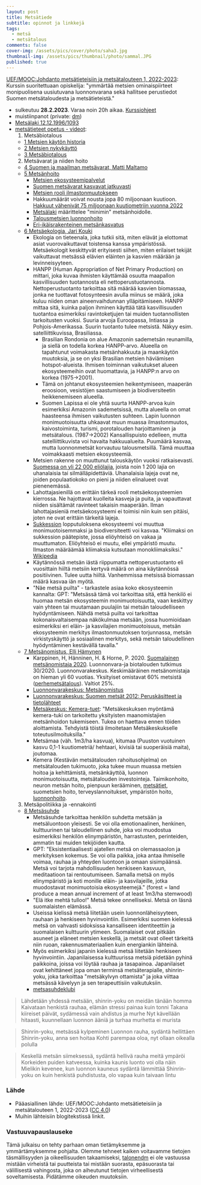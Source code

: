 ```yaml
---
layout: post
title: Metsätiede
subtitle: opinnot ja linkkejä
tags:
  - metsä
  - metsätalous
comments: false
cover-img: /assets/pics/cover/photo/saha3.jpg
thumbnail-img: /assets/pics/thumbnail/photo/sammal.JPG
published: true
---
```


[UEF/MOOC:Johdanto metsätieteisiin ja metsätalouteen 1, 2022-2023](https://digicampus.fi/mod/page/view.php?id=184265): Kurssin suoritettuaan opiskelija: "ymmärtää metsien ominaispiirteet monipuolisena uusiutuvana luonnonvarana sekä hallitsee perustiedot Suomen metsätaloudesta ja metsätieteistä."
- sulkeutuu **28.2.2023**. Varaa noin 20h aikaa. [Kurssiohjeet](https://digicampus.fi/mod/page/view.php?id=184265)
- muistiinpanot (private: [dm](https://docs.google.com/document/d/1No6AWDlN5uoum1pmIl1oI9zzrfAP6awN92qVoK5-scc/edit?usp=sharing))
- [Metsälaki 12.12.1996/1093](https://www.finlex.fi/fi/laki/ajantasa/1996/19961093#L1)
- [metsätieteet opetus - videot](https://www.youtube.com/@metsatieteetopetus3858/channels):
  1. Metsäbiotalous
    - [1 Metsien käytön historia](https://www.youtube.com/watch?v=Klg9afXNNPY)
    - [2 Metsien nykykäyttö](https://www.youtube.com/watch?v=_GtI_3B27Ys)
    - [3 Metsäbiotalous](https://youtu.be/Dt_KSf2sdAw)
  2. Metsävarat ja niiden hoito
    - [4 Suomen ja maailman metsävarat, Matti Maltamo](https://www.youtube.com/watch?v=vgoM4Z2-law&t=84s)
    - [5 Metsänhoito](https://www.youtube.com/watch?v=w7WJYbuS4Vg)
      - [Metsien ekosysteemipalvelut](https://tapio.fi/projektit/ekosysteemipalvelujen-tuotteistaminen/metsien-ekosysteemipalvelut-opas-metsanomistajille-ja-yrityksille/)
      - [Suomen metsävarat kasvavat jatkuvasti](https://www.metsateollisuus.fi/uutishuone/suomen-metsavarat-kasvavat-jatkuvasti)
      - [Metsien rooli ilmastonmuutokseen](https://mmm.fi/metsat/metsatalous/metsat-ja-ilmastonmuutos/metsien-hiilinielut)
      - Hakkuumäärät voivat nousta jopa 80 miljoonaan kuutioon. [Hakkuut vähenivät 75 miljoonaan kuutiometriin vuonna 2022](https://www.luke.fi/fi/uutiset/hakkuut-vahenivat-75-miljoonaan-kuutiometriin-vuonna-2022)
      - [Metsälaki](https://www.finlex.fi/fi/laki/ajantasa/1996/19961093#L1) määrittelee "minimin" metsänhoidolle.
      - [Talousmetsien luonnonhoito](https://metsanhoidonsuositukset.fi/fi/toimenpiteet/talousmetsien-luonnonhoito)
      - [Eri-ikäisrakenteinen metsänkasvatus](https://www.metsaan-lehti.fi/uutiset/metsanhoito/sopiiko-jatkuva-kasvatus-sinun-metsaasi.html)
     - [6 Metsäekologia, Jari Kouki](https://www.youtube.com/watch?v=WoUmOiKM0T0)
       - Ekologia on tieteenala, joka tutkii sitä, miten elävät ja elottomat asiat vuorovaikuttavat toistensa kanssa ympäristössä. Metsäekologit keskittyvät erityisesti siihen, miten erilaiset tekijät vaikuttavat metsässä elävien eläinten ja kasvien määrään ja levinneisyyteen.
       - HANPP (Human Appropriation of Net Primary Production) on mittari, joka kuvaa ihmisten käyttämää osuutta maapallon kasvillisuuden tuotannosta eli nettoperustuotannosta. Nettoperustuotanto tarkoittaa sitä määrää kasvien biomassaa, jonka ne tuottavat fotosynteesin avulla miinus se määrä, joka kuluu niiden oman aineenvaihdunnan ylläpitämiseen. HANPP mittaa sitä, kuinka paljon ihminen käyttää tätä kasvillisuuden tuotantoa esimerkiksi ravintoketjujen tai muiden tuotannollisten tarkoitusten vuoksi. Suuria arvoja Euroopassa, Intiassa ja Pohjois-Amerikassa. Suurin tuotanto tulee metsistä. Näkyy esim. satelliittikuvissa, Brasiliassa.
         - Brasilian Rondonia on alue Amazonin sademetsän reunamilla, ja siellä on todella korkea HANPP-arvo. Alueella on tapahtunut voimakasta metsänhakkuuta ja maankäytön muutoksia, ja se on yksi Brasilian metsien häviämisen hotspot-alueista. Ihmisen toiminnan vaikutukset alueen ekosysteemeihin ovat huomattavia, ja HANPP:n arvo on korkea (1975->2001).
         - Tämä on johtanut ekosysteemien heikentymiseen, maaperän eroosioon, vesistöjen saastumiseen ja biodiversiteetin heikkenemiseen alueella. 
         - Suomen Lapissa ei ole yhtä suurta HANPP-arvoa kuin esimerkiksi Amazonin sademetsissä, mutta alueella on omat haasteensa ihmisen vaikutusten suhteen. Lapin luonnon monimuotoisuutta uhkaavat muun muassa ilmastonmuutos, kaivostoiminta, turismi, porotalouden harjoittaminen ja metsätalous. (1987->2002) Kansallispuisto edelleen, mutta satelliittikuvista voi havaita hakkuualueita. Puumäärä kasvaa, mutta luonnonmetsät korvautuu talousmetsillä. Tämä muuttaa voimakkaasti metsien ekosysteemiä.
       - Metsien rakenne on muuttunut talouskäytön vuoksi ratkaisevasti. [Suomessa on yli 22 000 eliölajia](https://www.ymparisto.fi/fi-fi/luonto/lajit/uhanalaiset_lajit), joista noin 1 200 lajia on uhanalaisia tai silmälläpidettäviä. Uhanalaisia lajeja ovat ne, joiden populaatiokoko on pieni ja niiden elinalueet ovat pienenemässä.
       - Lahottajasienillä on erittäin tärkeä rooli metsäekosysteemien kierrossa. Ne hajottavat kuolleita kasveja ja puita, ja vapauttavat niiden sisältämät ravinteet takaisin maaperään. Ilman lahottajasieniä metsäekosysteemi ei toimisi niin kuin sen pitäisi, joten ne ovat erittäin tärkeitä lajeja.
       - [Sukkession](https://fi.wikipedia.org/wiki/Ekologinen_sukkessio) lopputuloksena ekosysteemi voi muuttua monimuotoisemmaksi ja biodiversiteetti voi kasvaa. "Kliimaksi on sukkession päätepiste, jossa eliöyhteisö on vakaa ja muuttumaton. Eliöyhteisö ei muutu, ellei ympäristö muutu. Ilmaston määräämää kliimaksia kutsutaan monokliimaksiksi." [Wikipedia](https://fi.wikipedia.org/wiki/Ekologinen_sukkessio)
       - Käytännössä metsän iästä riippumatta nettoperustuotanto eli vuosittain hiiltä metsiin kertyvä määrä on aina käytännössä positiivinen. Tulee uutta hiiltä. Vanhemmissa metsissä biomassan määrä kasvaa iän myötä.
       - "Näe metsä puilta" - tarkastele asiaa koko ekosysteemin kannalta: GPT: "Metsässä tämä voi tarkoittaa sitä, että henkilö ei huomaa metsän ekosysteemin monimuotoisuutta, vaan keskittyy vain yhteen tai muutamaan puulajiin tai metsän taloudelliseen hyödyntämiseen. Nähdä metsä puilta voi tarkoittaa kokonaisvaltaisempaa näkökulmaa metsään, jossa huomioidaan esimerkiksi eri eläin- ja kasvilajien monimuotoisuus, metsän ekosysteemin merkitys ilmastonmuutoksen torjunnassa, metsän virkistyskäyttö ja sosiaalinen merkitys, sekä metsän taloudellinen hyödyntäminen kestävällä tavalla."
     - [7 Metsänomistus, Elli Hämynen](https://www.youtube.com/watch?v=s6FqmNWTNTs)
       - Karppinen, H, Hänninen, H. & Horne, P. 2020. [Suomalainen metsänomistaja 2020](https://jukuri.luke.fi/handle/10024/545837). Luonnonvara-ja biotalouden tutkimus 30/2020. Luonnonvarakeskus. Keskimääräinen metsänomistaja on hieman yli 60 vuotias. Yksityiset omistavat 60% metsistä ([perhemetsätalous](https://www.maaseuduntulevaisuus.fi/paakirjoitus/afd5ab2b-3293-5981-b847-547f1012fe2a)). Valtiot 25%. 
       - [Luonnonvarakeskus: Metsänomistus](https://www.metsakeskus.fi/fi/avoin-metsa-ja-luontotieto/tietoa-metsien-omistuksesta/yksityiset-metsanomistajat-asuinpaikan-mukaan/)
       - [Luonnonvarakeskus: Suomen metsät 2012: Peruskäsitteet ja tietolähteet](https://digicampus.fi/mod/hvp/view.php?id=184279&forceview=1#:~:text=Luonnonvarakeskus%3A%20Suomen%20mets%C3%A4t%202012%3A%20Perusk%C3%A4sitteet%20ja%20tietol%C3%A4hteet)
       - [Metsäkeskus: Kemera-tuet](https://www.metsakeskus.fi/fi/metsatalouden-tuet/kemera-tuet): "Metsäkeskuksen myöntämä kemera-tuki on tarkoitettu yksityisten maanomistajien metsänhoidon tukemiseen. Tukea on haettava ennen töiden aloittamista. Tehdyistä töistä ilmoitetaan Metsäkeskukselle toteutusilmoituksilla."
       - Metsämaa (väh. 1m3/ha kasvua), kitumaa (Puuston vuotuinen kasvu 0,1-1 kuutiometriä/ hehtaari, kivisiä tai suoperäisiä maita), joutomaa.
       - Kemera (Kestävän metsätalouden rahoitusohjelma) on metsätalouden tukimuoto, joka tukee muun muassa metsien hoitoa ja kehittämistä, metsänkäyttöä, luonnon monimuotoisuutta, metsätalouden investointeja. Taimikonhoito, neuron metsän hoito, pienpuun kerääminen, [metsätiet](https://www.tienhoito.fi/palvelut/eura/), suometsien hoito, terveyslannoitukset, ympäristön hoito, [luonnonhoito](https://www.metsakeskus.fi/fi/metsatalouden-tuet/kemera-tuet/luonnonhoitohankkeet).
  3. Metsäpolitiikka ja -ennakointi
    - [8 Metsäsuhde](https://www.youtube.com/watch?v=a_Q12uNDFbA)
        - Metsäsuhde tarkoittaa henkilön suhdetta metsään ja metsäluontoon yleisesti. Se voi olla emotionaalinen, henkinen, kulttuurinen tai taloudellinen suhde, joka voi muodostua esimerkiksi henkilön elinympäristön, harrastusten, perinteiden, ammatin tai muiden tekijöiden kautta.
        - GPT: "Eksistentiaalisesti ajatellen metsä on olemassaolon ja merkityksen kokemus. Se voi olla paikka, joka antaa ihmiselle voimaa, rauhaa ja yhteyden luontoon ja omaan sisimpäänsä. Metsä voi tarjota mahdollisuuden henkiseen kasvuun, meditaatioon tai rentoutumiseen. Samalla metsä on myös elinympäristö ja koti monille eläin- ja kasvilajeille, jotka muodostavat monimuotoisia ekosysteemejä." (forest = land produce a mean annual increment of at least 1m3/ha stemwood)
        - "Elä itke mehtä tulloo!" Metsä tekee onnelliseksi. Metsä on läsnä suomalaisten elämässä.
        - Useissa kielissä metsä liitetään usein luonnonläheisyyteen, rauhaan ja henkiseen hyvinvointiin. Esimerkiksi suomen kielessä metsä on vahvasti sidoksissa kansalliseen identiteettiin ja suomalaisen kulttuurin ytimeen. Suomalaiset ovat pitkään asuneet ja eläneet metsien keskellä, ja metsät ovat olleet tärkeitä niin ruoan, rakennusmateriaalien kuin energiankin lähteinä.
        - Myös esimerkiksi japanin kielessä metsä liitetään henkiseen hyvinvointiin. Japanilaisessa kulttuurissa metsiä pidetään pyhinä paikkoina, joissa voi löytää rauhaa ja tasapainoa. Japanilaiset ovat kehittäneet jopa oman terminsä metsäterapialle, shinrin-yoku, joka tarkoittaa "metsäkylvyn ottamista" ja joka viittaa metsässä kävelyyn ja sen terapeuttisiin vaikutuksiin.
        - [metsasuhdeklubi](https://metsatiede.org/klubit/metsasuhdeklubi/)

> Lähdetään yhdessä metsään, shinrin-yoku on meidän tänään homma 
Kaivataan henkistä rauhaa, elämän stressi painaa kuin tonni  Takana kiireiset päivät, sydämessä vain ahdistus ja murhe
Nyt kävellään hitaasti, kuunnellaan luonnon ääniä ja turhaa murhetta ei murista

> Shinrin-yoku, metsässä kylpeminen
Luonnon rauha, sydäntä hellittäen
Shinrin-yoku, anna sen hoitaa
Kohti parempaa oloa, nyt ollaan oikealla polulla

> Keskellä metsän siimeksessä, sydäntä hellivä rauha meitä ympäröi Korkeiden puiden katveessa, kuinka kaunis luonto voi olla näin Mielikin kevenee, kun luonnon kauneus sydäntä lämmittää Shinrin-yoku on kuin henkistä puhdistusta, olo vapaa kuin taivaan lintu




### Lähde

- Pääasiallinen lähde: UEF/MOOC:Johdanto metsätieteisiin ja metsätalouteen 1, 2022-2023 ([CC 4.0](https://creativecommons.org/licenses/by/4.0/deed.fi))
- Muihin lähteisiin blogitekstissä linkit.

### Vastuuvapauslauseke

Tämä julkaisu on tehty parhaan oman tietämyksemme ja ymmärtämyksemme pohjalta. Olemme tehneet kaiken voitavamme tietojen täsmällisyyden ja oikeellisuuden takaamiseksi, [talonendm](https://talonendm.github.io/) ei ole vastuussa mistään virheistä tai puutteista tai mistään suorasta, epäsuorasta tai välillisestä
vahingosta, joka on aiheutunut tietojen virheellisestä soveltamisesta. Pidätämme oikeuden muutoksiin.